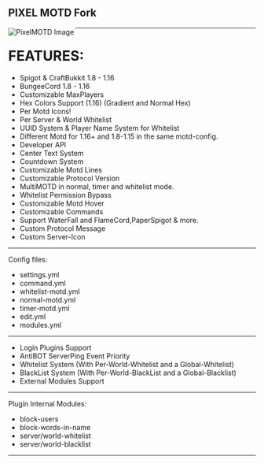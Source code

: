 ## PIXEL MOTD Fork

<img align="left" alt="PixelMOTD Image" src="https://i.imgur.com/jrrrOYL.png" />

---

# FEATURES:

* Spigot & CraftBukkit 1.8 - 1.16
* BungeeCord 1.8 - 1.16 ​
* Customizable MaxPlayers
* Hex Colors Support (1.16) (Gradient and Normal Hex)
* Per Motd Icons!
* Per Server & World Whitelist
* UUID System & Player Name System for Whitelist
* Different Motd for 1.16+ and 1.8-1.15 in the same motd-config.
* Developer API
* Center Text System
* Countdown System
* Customizable Motd Lines
* Customizable Protocol Version
* MultiMOTD in normal, timer and whitelist mode.
* Whitelist Permission Bypass
* Customizable Motd Hover
* Customizable Commands
* Support WaterFall and FlameCord,PaperSpigot & more.
* Custom Protocol Message
* Custom Server-Icon

---
Config files:
- settings.yml
- command.yml
- whitelist-motd.yml
- normal-motd.yml
- timer-motd.yml
- edit.yml
- modules.yml

---

* Login Plugins Support
* AntiBOT ServerPing Event Priority
* Whitelist System (With Per-World-Whitelist and a Global-Whitelist)
* BlackList System (With Per-World-BlackList and a Global-Blacklist)
* External Modules Support

---
Plugin Internal Modules:
- block-users
- block-words-in-name
- server/world-whitelist
- server/world-blacklist

---
